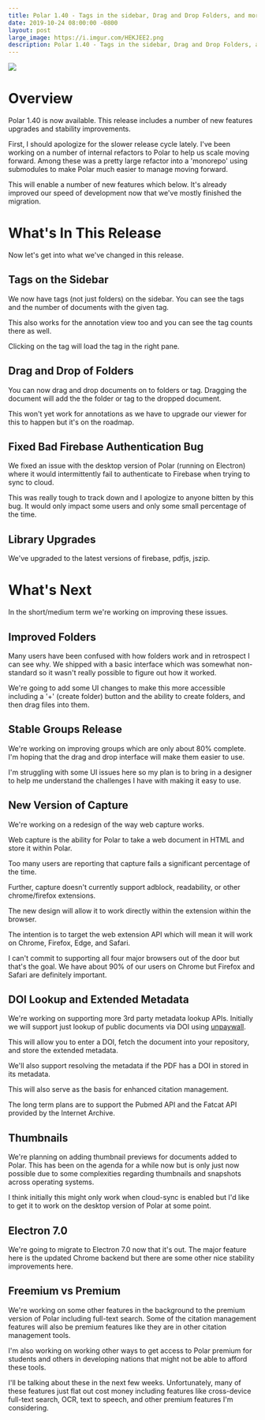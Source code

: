 ```yaml
---
title: Polar 1.40 - Tags in the sidebar, Drag and Drop Folders, and more!
date: 2019-10-24 08:00:00 -0800
layout: post
large_image: https://i.imgur.com/HEKJEE2.png
description: Polar 1.40 - Tags in the sidebar, Drag and Drop Folders, and more!
---
```


<img class="img-fluid" src="https://i.imgur.com/HEKJEE2.png">

# Overview

Polar 1.40 is now available.  This release includes a number of new features upgrades and stability improvements.

First, I should apologize for the slower release cycle lately.  I've been working on a number of internal refactors
to Polar to help us scale moving forward.  Among these was a pretty large refactor into a 'monorepo' using submodules
to make Polar much easier to manage moving forward.  

This will enable a number of new features which below.  It's already improved our speed of development now that we've
mostly finished the migration. 

# What's In This Release

Now let's get into what we've changed in this release.

## Tags on the Sidebar

We now have tags (not just folders) on the sidebar.  You can see the tags and the number of documents with the given
tag.

This also works for the annotation view too and you can see the tag counts there as well.

Clicking on the tag will load the tag in the right pane.

## Drag and Drop of Folders 

You can now drag and drop documents on to folders or tag.  Dragging the document will add the the folder or tag to the 
dropped document.

This won't yet work for annotations as we have to upgrade our viewer for this to happen but it's on the roadmap. 

## Fixed Bad Firebase Authentication Bug

We fixed an issue with the desktop version of Polar (running on Electron) where it would intermittently fail to 
authenticate to Firebase when trying to sync to cloud.

This was really tough to track down and I apologize to anyone bitten by this bug. It would only impact some users and
only some small percentage of the time.   

## Library Upgrades

We've upgraded to the latest versions of firebase, pdfjs, jszip.

# What's Next  

In the short/medium term we're working on improving these issues.

## Improved Folders

Many users have been confused with how folders work and in retrospect I can see why.  We shipped with a basic interface
which was somewhat non-standard so it wasn't really possible to figure out how it worked.

We're going to add some UI changes to make this more accessible including a '+' (create folder) button and the ability
to create folders, and then drag files into them.

## Stable Groups Release

We're working on improving groups which are only about 80% complete.  I'm hoping that the drag and drop interface will
make them easier to use. 

I'm struggling with some UI issues here so my plan is to bring in a designer to help me understand the challenges I
have with making it easy to use. 

## New Version of Capture

We're working on a redesign of the way web capture works.

Web capture is the ability for Polar to take a web document in HTML and store it within Polar.

Too many users are reporting that capture fails a significant percentage of the time.

Further, capture doesn't currently support adblock, readability, or other chrome/firefox extensions.

The new design will allow it to work directly within the extension within the browser.

The intention is to target the web extension API which will mean it will work on Chrome, Firefox, Edge, and Safari.

I can't commit to supporting all four major browsers out of the door but that's the goal.  We have about 90% of our
users on Chrome but Firefox and Safari are definitely important.

## DOI Lookup and Extended Metadata

We're working on supporting more 3rd party metadata lookup APIs.  Initially we will support just lookup of public
documents via DOI using [unpaywall](https://unpaywall.org/).

This will allow you to enter a DOI, fetch the document into your repository, and store the extended metadata.

We'll also support resolving the metadata if the PDF has a DOI in stored in its metadata.

This will also serve as the basis for enhanced citation management.

The long term plans are to support the Pubmed API and the Fatcat API provided by the Internet Archive.    

## Thumbnails

We're planning on adding thumbnail previews for documents added to Polar.  This has been on the agenda for a while now
but is only just now possible due to some complexities regarding thumbnails and snapshots across operating systems.

I think initially this might only work when cloud-sync is enabled but I'd like to get it to work on the desktop version
of Polar at some point.

## Electron 7.0

We're going to migrate to Electron 7.0 now that it's out. The major feature here is the updated Chrome backend but there
are some other nice stability improvements here. 
 
## Freemium vs Premium

We're working on some other features in the background to the premium version of Polar including full-text search.  Some
of the citation management features will also be premium features like they are in other citation management tools.

I'm also working on working other ways to get access to Polar premium for students and others in developing nations 
that might not be able to afford these tools. 

I'll be talking about these in the next few weeks.  Unfortunately, many of these features just flat out cost money 
including features like cross-device full-text search, OCR, text to speech, and other premium features I'm considering.



